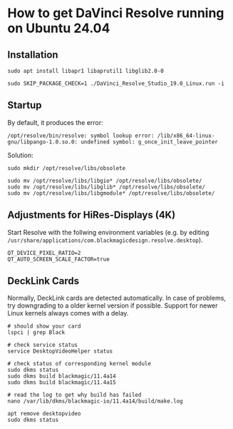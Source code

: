 # How to get DaVinci Resolve running on Ubuntu 24.04

## Installation
```
sudo apt install libapr1 libaprutil1 libglib2.0-0

sudo SKIP_PACKAGE_CHECK=1 ./DaVinci_Resolve_Studio_19.0_Linux.run -i
```

## Startup
By default, it produces the error:
```
/opt/resolve/bin/resolve: symbol lookup error: /lib/x86_64-linux-gnu/libpango-1.0.so.0: undefined symbol: g_once_init_leave_pointer
```

Solution:
```
sudo mkdir /opt/resolve/libs/obsolete

sudo mv /opt/resolve/libs/libgio* /opt/resolve/libs/obsolete/
sudo mv /opt/resolve/libs/libglib* /opt/resolve/libs/obsolete/
sudo mv /opt/resolve/libs/libgmodule* /opt/resolve/libs/obsolete/
```

## Adjustments for HiRes-Displays (4K)
Start Resolve with the follwing environment variables (e.g. by editing `/usr/share/applications/com.blackmagicdesign.resolve.desktop`).

```
QT_DEVICE_PIXEL_RATIO=2
QT_AUTO_SCREEN_SCALE_FACTOR=true
```

## DeckLink Cards
Normally, DeckLink cards are detected automatically. In case of problems, try downgrading to a older kernel version if possible. Support for newer Linux kernels always comes with a delay.

```
# should show your card
lspci | grep Black

# check service status
service DesktopVideoHelper status

# check status of corresponding kernel module
sudo dkms status
sudo dkms build blackmagic/11.4a14
sudo dkms build blackmagic/11.4a15

# read the log to get why build has failed
nano /var/lib/dkms/blackmagic-io/11.4a14/build/make.log

apt remove desktopvideo
sudo dkms status
```

